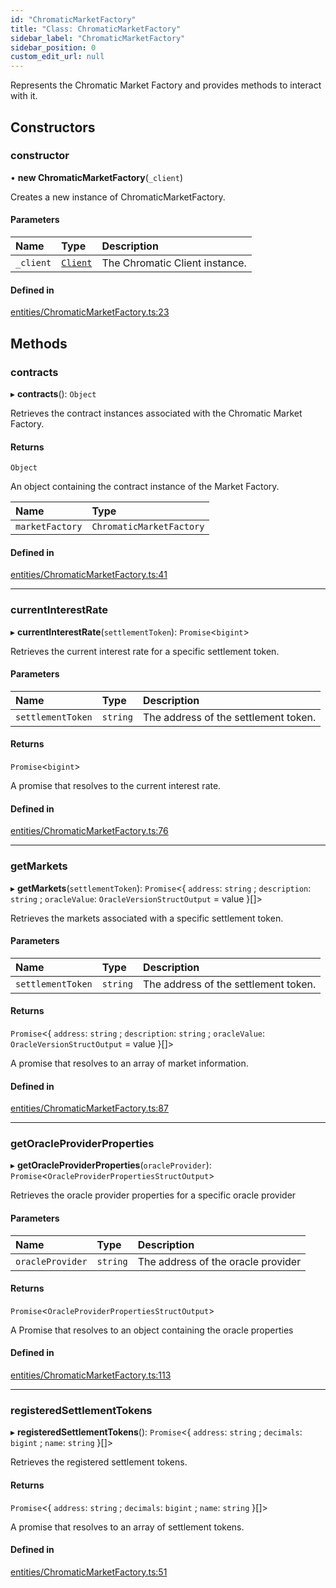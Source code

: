 ```yaml
---
id: "ChromaticMarketFactory"
title: "Class: ChromaticMarketFactory"
sidebar_label: "ChromaticMarketFactory"
sidebar_position: 0
custom_edit_url: null
---
```


Represents the Chromatic Market Factory and provides methods to interact with it.

## Constructors

### constructor

• **new ChromaticMarketFactory**(`_client`)

Creates a new instance of ChromaticMarketFactory.

#### Parameters

| Name | Type | Description |
| :------ | :------ | :------ |
| `_client` | [`Client`](Client.md) | The Chromatic Client instance. |

#### Defined in

[entities/ChromaticMarketFactory.ts:23](https://github.com/chromatic-protocol/sdk/blob/b12a730/packages/sdk-ethers-v6/src/entities/ChromaticMarketFactory.ts#L23)

## Methods

### contracts

▸ **contracts**(): `Object`

Retrieves the contract instances associated with the Chromatic Market Factory.

#### Returns

`Object`

An object containing the contract instance of the Market Factory.

| Name | Type |
| :------ | :------ |
| `marketFactory` | `ChromaticMarketFactory` |

#### Defined in

[entities/ChromaticMarketFactory.ts:41](https://github.com/chromatic-protocol/sdk/blob/b12a730/packages/sdk-ethers-v6/src/entities/ChromaticMarketFactory.ts#L41)

___

### currentInterestRate

▸ **currentInterestRate**(`settlementToken`): `Promise`<`bigint`\>

Retrieves the current interest rate for a specific settlement token.

#### Parameters

| Name | Type | Description |
| :------ | :------ | :------ |
| `settlementToken` | `string` | The address of the settlement token. |

#### Returns

`Promise`<`bigint`\>

A promise that resolves to the current interest rate.

#### Defined in

[entities/ChromaticMarketFactory.ts:76](https://github.com/chromatic-protocol/sdk/blob/b12a730/packages/sdk-ethers-v6/src/entities/ChromaticMarketFactory.ts#L76)

___

### getMarkets

▸ **getMarkets**(`settlementToken`): `Promise`<{ `address`: `string` ; `description`: `string` ; `oracleValue`: `OracleVersionStructOutput` = value }[]\>

Retrieves the markets associated with a specific settlement token.

#### Parameters

| Name | Type | Description |
| :------ | :------ | :------ |
| `settlementToken` | `string` | The address of the settlement token. |

#### Returns

`Promise`<{ `address`: `string` ; `description`: `string` ; `oracleValue`: `OracleVersionStructOutput` = value }[]\>

A promise that resolves to an array of market information.

#### Defined in

[entities/ChromaticMarketFactory.ts:87](https://github.com/chromatic-protocol/sdk/blob/b12a730/packages/sdk-ethers-v6/src/entities/ChromaticMarketFactory.ts#L87)

___

### getOracleProviderProperties

▸ **getOracleProviderProperties**(`oracleProvider`): `Promise`<`OracleProviderPropertiesStructOutput`\>

Retrieves the oracle provider properties for a specific oracle provider

#### Parameters

| Name | Type | Description |
| :------ | :------ | :------ |
| `oracleProvider` | `string` | The address of the oracle provider |

#### Returns

`Promise`<`OracleProviderPropertiesStructOutput`\>

A Promise that resolves to an object containing the oracle properties

#### Defined in

[entities/ChromaticMarketFactory.ts:113](https://github.com/chromatic-protocol/sdk/blob/b12a730/packages/sdk-ethers-v6/src/entities/ChromaticMarketFactory.ts#L113)

___

### registeredSettlementTokens

▸ **registeredSettlementTokens**(): `Promise`<{ `address`: `string` ; `decimals`: `bigint` ; `name`: `string`  }[]\>

Retrieves the registered settlement tokens.

#### Returns

`Promise`<{ `address`: `string` ; `decimals`: `bigint` ; `name`: `string`  }[]\>

A promise that resolves to an array of settlement tokens.

#### Defined in

[entities/ChromaticMarketFactory.ts:51](https://github.com/chromatic-protocol/sdk/blob/b12a730/packages/sdk-ethers-v6/src/entities/ChromaticMarketFactory.ts#L51)
